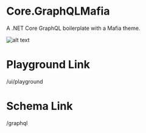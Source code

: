 # Core.GraphQLMafia
A .NET Core GraphQL boilerplate with a Mafia theme.

![alt text](https://raw.github.com/AndreRochaDev/Core.GraphQLMafia/blob/master/Mafia.png)

# Playground Link
  /ui/playground
# Schema Link
  /graphql
